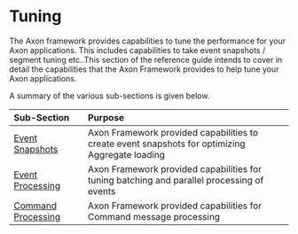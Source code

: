 # Tuning

The Axon framework provides capabilities to tune the performance for your Axon applications. This includes capabilities to take event snapshots / segment tuning etc..This section of the reference guide intends to cover in detail the capabilities that the Axon Framework provides to help tune your Axon applications.‌

A summary of the various sub-sections is given below.

| Sub-Section | Purpose |
| :--- | :--- |
| ​[Event Snapshots​](event-snapshots.md) | Axon Framework provided capabilities to create event snapshots for optimizing Aggregate loading |
| [Event Processing](event-processing.md) | Axon Framework provided capabilities for tuning batching and parallel processing of events |
| [Command Processing](command-processing.md) | Axon Framework provided capabilities for Command message processing |


